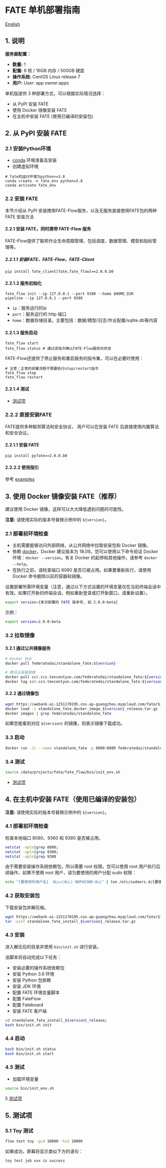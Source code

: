 # FATE 单机部署指南

[English](README.md)

## 1. 说明

**服务器配置：**

- **数量:** 1
- **配置:** 8 核 / 16GB 内存 / 500GB 硬盘
- **操作系统:** CentOS Linux release 7
- **用户:** User: app owner:apps

单机版提供 3 种部署方式，可以根据实际情况选择：

- 从 PyPI 安装 FATE
- 使用 Docker 镜像安装 FATE
- 在主机中安装 FATE (使用已编译的安装包)

## 2. 从 PyPI 安装 FATE
### 2.1 安装Python环境
- [conda](https://docs.conda.io/projects/miniconda/en/latest/) 环境准备及安装
- 创建虚拟环境
```shell
# fate的运行环境为python>=3.8
conda create -n fate_env python=3.8
conda activate fate_env
```

### 2.2 安装 FATE
本节介绍从 PyPI 安装携带FATE-Flow服务，以及无服务直接使用FATE包的两种 FATE 安装方法

#### 2.2.1 安装 FATE，同时携带 FATE-Flow 服务
FATE-Flow提供了联邦作业生命周期管理，包括调度、数据管理、模型和指标管理等。

##### 2.2.1.1 安装FATE、FATE-Flow、FATE-Client
```shell
pip install fate_client[fate,fate_flow]==2.0.0.b0
```

#### 2.2.1.2 服务初始化
```shell
fate_flow init --ip 127.0.0.1 --port 9380 --home $HOME_DIR
pipeline --ip 127.0.0.1 --port 9380
```
- `ip`：服务运行的ip
- `port`：服务运行的 http 端口
- `home`：数据存储目录。主要包括：数据/模型/日志/作业配置/sqlite.db等内容

#### 2.2.1.3 服务启动
```shell
fate_flow start
fate_flow status # 通过该指令确认FATE-Flow服务的状态
```

FATE-Flow还提供了停止服务和重启服务的指令集，可以在必要时使用：

```shell
# 注意：正常的部署流程不需要执行stop/restart指令
fate_flow stop
fate_flow restart
```

#### 2.2.1.4 测试

- [测试项](#5-测试项)

### 2.2.2 直接安装FATE
FATE提供多种联邦算法和安全协议， 用户可以在安装 FATE 后直接使用内置算法和安全协议。

#### 2.2.1.1 安装 FATE
```shell
pip install pyfate==2.0.0.b0
```

#### 2.2.2.2 使用指引
参考 [examples](../../doc/2.0/fate/ml)


## 3. 使用 Docker 镜像安装 FATE（推荐）

建议使用 Docker 镜像，这样可以大大降低遇到问题的可能性。

**注意:** 请使用实际的版本号替换示例中的 `${version}`。

### 2.1 部署前环境检查

- 主机需要能够访问外部网络，从公共网络中拉取安装包和 Docker 镜像。
- 依赖 [docker](https://download.docker.com/linux/)，Docker 建议版本为 18.09。您可以使用以下命令验证 Docker 环境：`docker --version`。有关 Docker 的起停和其他操作，请参考 `docker --help`。
- 在执行之前，请检查端口 8080 是否已被占用。如果要重新执行，请使用 Docker 命令删除以前的容器和镜像。

设置部署所需环境变量（注意，通过以下方式设置的环境变量仅在当前终端会话中有效。如果打开新的终端会话，例如重新登录或打开新窗口，请重新设置）。

```bash
export version={本次部署的 FATE 版本号, 如 2.0.0-beta}
```

示例：

```bash
export version=2.0.0-beta
```

### 3.2 拉取镜像

#### 3.2.1 通过公共镜像服务

```bash
# Docker Hub
docker pull federatedai/standalone_fate:${version}

# 腾讯云容器镜像
docker pull ccr.ccs.tencentyun.com/federatedai/standalone_fate:${version}
docker tag ccr.ccs.tencentyun.com/federatedai/standalone_fate:${version} federatedai/standalone_fate:${version}
```

#### 3.2.2 通过镜像包

```bash
wget https://webank-ai-1251170195.cos.ap-guangzhou.myqcloud.com/fate/${version}/release/standalone_fate_docker_image_${version}_release.tar.gz
docker load -i standalone_fate_docker_image_${version}_release.tar.gz
docker images | grep federatedai/standalone_fate
```

如果您能看到对应 `${version}` 的镜像，则表示镜像下载成功。

### 3.3 启动

```bash
docker run -it --name standalone_fate -p 8080:8080 federatedai/standalone_fate:${version}
```

### 3.4 测试

```bash
source /data/projects/fate/fate_flow/bin/init_env.sh
```

- [测试项](#5-测试项)

## 4. 在主机中安装 FATE（使用已编译的安装包）

**注意:** 请使用实际的版本号替换示例中的 `${version}`。

### 4.1 部署前环境检查

检查本地端口 8080、9360 和 9380 是否被占用。

```bash
netstat -apln|grep 8080;
netstat -apln|grep 9360;
netstat -apln|grep 9380
```

由于需要安装操作系统依赖包，所以需要 root 权限。您可以使用 root 用户执行后续操作，如果不使用 root 用户，请为要使用的用户分配 sudo 权限：

```bash
echo "{要使用的用户名}  ALL=(ALL) NOPASSWD:ALL" | tee /etc/sudoers.d/{要使用的用户名}
```

### 4.2 获取安装包

下载安装包并解压缩。

```bash
wget https://webank-ai-1251170195.cos.ap-guangzhou.myqcloud.com/fate/${version}/release/standalone_fate_install_${version}_release.tar.gz;
tar -xzvf standalone_fate_install_${version}_release.tar.gz
```

### 4.3 安装

进入解压后的目录并使用 `bin/init.sh` 进行安装。

该脚本将自动完成以下任务：

- 安装必要的操作系统依赖包
- 安装 Python 3.6 环境
- 安装 Python 包依赖
- 安装 JDK 环境
- 配置 FATE 环境变量脚本
- 配置 FateFlow
- 配置 Fateboard
- 安装 FATE 客户端

```bash
cd standalone_fate_install_${version}_release;
bash bin/init.sh init
```

### 4.4 启动

```bash
bash bin/init.sh status
bash bin/init.sh start
```

### 4.5 测试

- 加载环境变量

```bash
source bin/init_env.sh
```

5 [测试项](#5-测试项)

## 5. 测试项

### 5.1 Toy 测试

```bash
flow test toy -gid 10000 -hid 10000
```

如果成功，屏幕将显示类似下方的语句：

```bash
toy test job xxx is success
```
